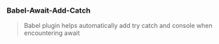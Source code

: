### Babel-Await-Add-Catch
> Babel plugin helps automatically add try catch and console when encountering await